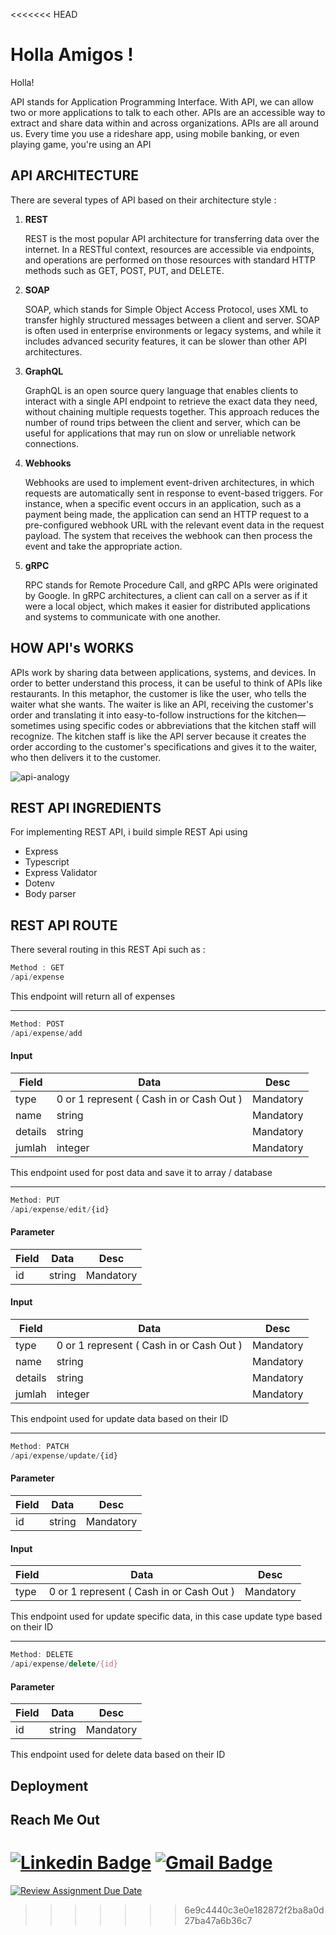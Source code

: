 <<<<<<< HEAD
<h1 align="left">Holla Amigos !</h1>

Holla!

API stands for Application Programming Interface. With API, we can allow two or more applications to talk to each other. APIs are an accessible way to extract and share data within and across organizations. APIs are all around us. Every time you use a rideshare app, using mobile banking, or even playing game, you're using an API

## API ARCHITECTURE


There are several types of API based on their architecture style :
<ol>
  <li> <b>REST</b>

  REST is the most popular API architecture for transferring data over the internet. In a RESTful context, resources are accessible via endpoints, and operations are performed on those resources with standard HTTP methods such as GET, POST, PUT, and DELETE.
  </li>
  <li> <b>SOAP</b>

 SOAP, which stands for Simple Object Access Protocol, uses XML to transfer highly structured messages between a client and server. SOAP is often used in enterprise environments or legacy systems, and while it includes advanced security features, it can be slower than other API architectures.
  </li>
  <li> <b>GraphQL</b>

GraphQL is an open source query language that enables clients to interact with a single API endpoint to retrieve the exact data they need, without chaining multiple requests together. This approach reduces the number of round trips between the client and server, which can be useful for applications that may run on slow or unreliable network connections.
  </li>
  <li> <b>Webhooks</b>

Webhooks are used to implement event-driven architectures, in which requests are automatically sent in response to event-based triggers. For instance, when a specific event occurs in an application, such as a payment being made, the application can send an HTTP request to a pre-configured webhook URL with the relevant event data in the request payload. The system that receives the webhook can then process the event and take the appropriate action.
  </li>
  <li> <b>gRPC</b>

RPC stands for Remote Procedure Call, and gRPC APIs were originated by Google. In gRPC architectures, a client can call on a server as if it were a local object, which makes it easier for distributed applications and systems to communicate with one another.
  </li>
</ol>

## HOW API's WORKS

APIs work by sharing data between applications, systems, and devices. In order to better understand this process, it can be useful to think of APIs like restaurants. In this metaphor, the customer is like the user, who tells the waiter what she wants. The waiter is like an API, receiving the customer's order and translating it into easy-to-follow instructions for the kitchen—sometimes using specific codes or abbreviations that the kitchen staff will recognize. The kitchen staff is like the API server because it creates the order according to the customer's specifications and gives it to the waiter, who then delivers it to the customer.

<img src="https://i.ibb.co/2k52vSM/api-analogy.jpg" alt="api-analogy" border="0">


## REST API INGREDIENTS
For implementing REST API, i build simple REST Api using

- Express
- Typescript
- Express Validator
- Dotenv
- Body parser

## REST API ROUTE
There several routing in this REST Api such as :

```js
Method : GET
/api/expense
```
This endpoint will return all of expenses

---

```js
Method: POST
/api/expense/add

```
#### Input
Field  | Data | Desc
--- | --- | ---
type|0 or 1 represent  ( Cash in or Cash Out ) | Mandatory
name| string | Mandatory
details| string | Mandatory
jumlah| integer | Mandatory

This endpoint used for post data and save it to array / database

---
```js
Method: PUT
/api/expense/edit/{id}
```

#### Parameter
Field  | Data | Desc
--- | --- | ---
id| string  | Mandatory

#### Input
Field  | Data | Desc
--- | --- | ---
type|0 or 1 represent  ( Cash in or Cash Out ) | Mandatory
name| string | Mandatory
details| string | Mandatory
jumlah| integer | Mandatory

This endpoint used for update data based on their ID

---
```js
Method: PATCH
/api/expense/update/{id}
```

#### Parameter
Field  | Data | Desc
--- | --- | ---
id| string  | Mandatory

#### Input
Field  | Data | Desc
--- | --- | ---
type|0 or 1 represent  ( Cash in or Cash Out ) | Mandatory


This endpoint used for update specific data, in this case update type based on their ID

---

```js
Method: DELETE
/api/expense/delete/{id}
```
#### Parameter
Field  | Data | Desc
--- | --- | ---
id| string  | Mandatory
This endpoint used for delete data based on their ID


## Deployment



## Reach Me Out

[![Linkedin Badge](https://img.shields.io/badge/-Ade_Kresna_D-blue?style=flat-square&logo=Linkedin&logoColor=white)](https://www.linkedin.com/in/ade-kresna-dewantara/)
[![Gmail Badge](https://img.shields.io/badge/-kresnafti2013@gmail.com-c14438?style=flat-square&logo=Gmail&logoColor=white)](mailto:kresnafti2013@gmail.com)
=======
[![Review Assignment Due Date](https://classroom.github.com/assets/deadline-readme-button-24ddc0f5d75046c5622901739e7c5dd533143b0c8e959d652212380cedb1ea36.svg)](https://classroom.github.com/a/sRKW9Tsr)
>>>>>>> 6e9c4440c3e0e182872f2ba8a0d27ba47a6b36c7
